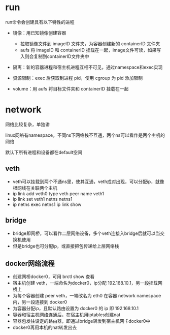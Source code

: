 # run
run命令会创建具有以下特性的进程

- 镜像：用已知镜像创建容器
    - 拉取镜像文件到 imageID 文件夹，为容器创建新的 containerID 文件夹
    - aufs 将 imageID 和 containerID 挂载在一起，image文件可读，如果写入则会复制到containerID文件夹中

- 隔离：新的容器进程和宿主机进程互相不可见，通过namespace和exec实现

- 资源限制：exec 后获取到进程 pid，使用 cgroup 为 pid 添加限制

- volume：用 aufs 将目标文件夹和 containerID 挂载在一起

# network
网络比较复杂，单独讲

linux网络有namespace，不同ns下网络栈不互通，两个ns可以看作是两个主机的网络

默认下所有进程和设备都在default空间

## veth 
- veth可以挂载到两个不通ns里，使其互通，veth成对出现，可以分配ip，就像根网线在关联两个主机
- ip link add veth0 type veth peer name veth1
- ip link set veth1 netns netns1
- ip netns exec netns1 ip link show

## bridge
- bridge即网桥，可以看作二层网络设备，多个veth连接入bridge后就可以当交换机使用
- 但是bridge也可分配ip，或直接把包传递给上层网络栈

## docker网络流程
- 创建网桥docker0，可用 brctl show 查看
- 宿主机创建 veth，一端命名为docker0，ip分配 192.168.10.1，另一段挂载网桥上
- 为每个容器创建 peer veth，一端改名为 eth0 在容器 network namespace 内，另一段连接到 docker0
- 为容器分配ip，且默认路由设置为 docker0 的 ip 即 192.168.10.1
- 容器和宿主机网络连通后，在宿主机用iptables创建nat
- 容器包发往设定的路由器，即通过bridge转发到宿主机网卡docker0中
- docker0再用本机的nat转发出去

